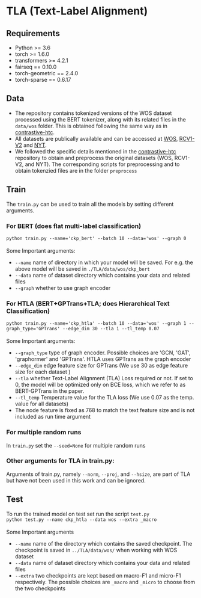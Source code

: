 # TLA (Text-Label Alignment)

## Requirements
- Python >= 3.6
- torch >= 1.6.0
- transformers >= 4.2.1
- fairseq == 0.10.0
- torch-geometric == 2.4.0
- torch-sparse == 0.6.17

## Data
- The repository contains tokenized versions of the WOS dataset processed using the BERT tokenizer, along with its related files in the `data/wos` folder. This is obtained following the same way as in [contrastive-htc](https://github.com/wzh9969/contrastive-htc#preprocess).
- All datasets are publically available and can be accessed at [WOS](https://github.com/kk7nc/HDLTex), [RCV1-V2](https://trec.nist.gov/data/reuters/reuters.html) and [NYT](https://catalog.ldc.upenn.edu/LDC2008T19). 
- We followed the specific details mentioned in the  [contrastive-htc](https://github.com/wzh9969/contrastive-htc#preprocess) repository to obtain and preprocess the original datasets (WOS, RCV1-V2, and NYT). The corresponding scripts for preprocessing and to obtain tokenzied files are in the folder `preprocess`

## Train
The `train.py` can be used to train all the models by setting different arguments.  

### For BERT (does flat multi-label classification) 
`python train.py --name='ckp_bert' --batch 10 --data='wos' --graph 0` </br> </br>
Some Important arguments: </br>
- `--name` name of directory in which your model will be saved. For e.g. the above model will be saved in `./TLA/data/wos/ckp_bert`
- `--data` name of dataset directory which contains your data and related files
- `--graph` whether to use graph encoder

###  For HTLA (BERT+GPTrans+TLA; does Hierarchical Text Classification)
`python train.py --name='ckp_htla' --batch 10 --data='wos' --graph 1 --graph_type='GPTrans' --edge_dim 30 --tla 1 --tl_temp 0.07` </br>
</br>
Some Important arguments: </br>
- `--graph_type` type of graph encoder. Possible choices are 'GCN, 'GAT', 'graphormer' and 'GPTrans'. HTLA uses GPTrans as the graph encoder
- `--edge_dim` edge feature size for GPTrans (We use 30 as edge feature size for each dataset )
- `--tla` whether Text-Label Alignment (TLA) Loss required or not. If set to 0, the model will be optimized only on BCE loss, which we refer to as BERT-GPTrans in the paper.
- `--tl_temp` Temperature value for the TLA loss (We use 0.07 as the temp. value for all datasets)
- The node feature is fixed as 768 to match the text feature size and is not included as run time argument   
### For multiple  random runs
In `train.py` set the `--seed=None` for multiple random runs
### Other arguments for TLA in train.py:
Arguments of train.py, namely `--norm`, `--proj`, and `--hsize`, are part of TLA but have not been used in this work and can be ignored.



## Test
To run the trained model on test set run the script `test.py` </br> 
`python test.py --name ckp_htla --data wos --extra _macro` </br> </br>
Some Important arguments
- `--name` name of the directory which contains the saved checkpoint. The checkpoint is saved in `../TLA/data/wos/` when working with WOS dataset
- `--data` name of dataset directory which contains your data and related files
- `--extra` two checkpoints are kept based on macro-F1 and micro-F1 respectively. The possible choices are  `_macro` and `_micro` to choose from the two checkpoints

